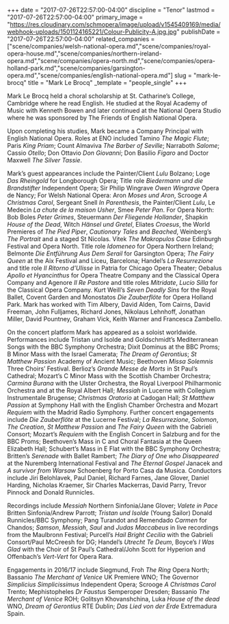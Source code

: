 +++
date = "2017-07-26T22:57:00-04:00"
discipline = "Tenor"
lastmod = "2017-07-26T22:57:00-04:00"
primary_image = "https://res.cloudinary.com/schmopera/image/upload/v1545409169/media/webhook-uploads/1501124165221/Colour-Publicity-A.jpg.jpg"
publishDate = "2017-07-26T22:57:00-04:00"
related_companies = ["scene/companies/welsh-national-opera.md","scene/companies/royal-opera-house.md","scene/companies/northern-ireland-opera.md","scene/companies/opera-north.md","scene/companies/opera-holland-park.md","scene/companies/garsington-opera.md","scene/companies/english-national-opera.md"]
slug = "mark-le-brocq"
title = "Mark Le Brocq"
_template = "people_single"
+++

Mark Le Brocq held a choral scholarship at St. Catharine’s College, Cambridge where he read English. He studied at the Royal Academy of Music with Kenneth Bowen and later continued at the National Opera Studio where he was sponsored by The Friends of English National Opera.

Upon completing his studies, Mark became a Company Principal with English National Opera. Roles at ENO included Tamino *The Magic Flute*; Paris *King Priam*; Count Almaviva *The Barber of Seville*; Narraboth *Salome*; Cassio *Otello*; Don Ottavio *Don Giovanni*; Don Basilio *Figaro* and Doctor Maxwell *The Silver Tassie*.

Mark’s guest appearances include the Painter/Client *Lulu* Bolzano; Loge *Das Rheingold* for Longborough Opera; Title role *Biedermann und die Brandstifter* Independent Opera; Sir Philip Wingrave *Owen Wingrave* Opera de Nancy; For Welsh National Opera: Aron *Moses und Aron*, Scrooge *A Christmas Carol*, Sergeant Snell *In Parenthesis*, the Painter/Client *Lulu*, Le Medecin *La chute de la maison Usher*, Smee *Peter Pan*. For Opera North: Bob Boles *Peter Grimes*, Steuermann *Der Fliegende Hollander*, Shapkin *House of the Dead*, Witch *Hänsel und Gretel*, Eliates *Croesus*, the World Premieres of *The Pied Piper*, *Cautionary Tales* and  *Beached*, Weinberg’s *The Portrait* and a staged St Nicolas. Vitek *The Makropulos Case*  Edinburgh Festival and Opera North. Title role *Idomeneo* for Opera Northern Ireland; Belmonte *Die Entführung Aus Dem Serail* for Garsington Opera; *The Fairy Queen* at the Aix Festival and Liceu, Barcelona; Handel’s *La Resurrezione* and title role *Il Ritorno d’Ulisse* in Patria for Chicago Opera Theater; Oebalus *Apollo et Hyancinthus* for Opera Theatre Company and the Classical Opera Company and Agenore *Il Re Pastore* and title roles *Mitridate*, *Lucio Silla* for the Classical Opera Company.  Kurt Weill’s *Seven Deadly Sins* for the Royal Ballet, Covent Garden and Monostatos *Die Zauberflöte* for Opera Holland Park.  Mark has worked with Tim Albery, David Alden, Tom Cairns, David Freeman, John Fulljames, Richard Jones, Nikolaus Lehnhoff, Jonathan Miller, David Pountney, Graham Vick, Keith Warner and Francesca Zambello.

On the concert platform Mark has appeared as a soloist worldwide.  Performances include Tristan und Isolde and Goldschmidt’s Mediterranean Songs with the BBC Symphony Orchestra; Dixit Dominus at the BBC Proms;  B Minor Mass with the Israel Camerata; *The Dream of Gerontius*;  *St Matthew Passion* Academy of Ancient Music; Beethoven *Missa Solemnis* Three Choirs’ Festival. Berlioz’s *Grande Messe de Morts* in St Paul’s Cathedral; Mozart’s C Minor Mass with the Scottish Chamber Orchestra; *Carmina Burana* with the Ulster Orchestra, the Royal Liverpool Philharmonic Orchestra and at the Royal Albert Hall; *Messiah* in Lucerne with Collegium Instrumentale Brugense; *Christmas Oratorio* at Cadogan Hall; *St Matthew Passion* at Symphony Hall with the English Chamber Orchestra and Mozart *Requiem* with the Madrid Radio Symphony.  Further concert engagements include *Die Zauberflöte* at the Lucerne Festival; *La Resurrezione*, *Solomon*, *The Creation*, *St Matthew Passion* and *The Fairy Queen* with the Gabrieli Consort; Mozart’s *Requiem* with the English Concert in Salzburg and for the BBC Proms; Beethoven’s Mass in C and Choral Fantasia at the Queen Elizabeth Hall; Schubert’s Mass in E Flat with the BBC Symphony Orchestra; Britten’s *Serenade* with Ballet Rambert; *The Diary of One who Disappeared* at the Nuremberg International Festival and *The Eternal Gospel* Janacek and *A survivor from Warsaw* Schoenberg for Porto Casa da Musica. Conductors include Jiri Belohlavek, Paul Daniel, Richard Farnes, Jane Glover, Daniel Harding, Nicholas Kraemer, Sir Charles Mackerras, David Parry, Trevor Pinnock and Donald Runnicles. 

Recordings include *Messiah* Northern Sinfonia/Jane Glover; *Valete in Pace* Britten Sinfonia/Andrew Parrott; *Tristan und Isolde* (Young Sailor) Donald Runnicles/BBC Symphony; Pang Turandot and Remendado *Carmen* for Chandos; *Samson*, *Messiah*, *Saul* and *Judas Maccabeus* in live recordings from the Maulbronn Festival; Purcell’s *Hail Bright Cecilia* with the Gabrieli Consort/Paul McCreesh for DG; Handel’s *Utrecht Te Deum*, Boyce’s *I Was Glad* with the Choir of St Paul’s Cathedral/John Scott for Hyperion and Offenbach’s *Vert-Vert* for Opera Rara.

Engagements in 2016/17 include Siegmund, Froh *The Ring* Opera North; Bassanio  *The Merchant of Venice* UK Premiere WNO; The Governor *Simplicius Simplicissimus* Independent Opera; Scrooge *A Christmas Carol* Trento; Mephistopheles *Dr Faustus* Semperoper Dresden; Bassanio  *The Merchant of Venice* ROH; Golitsyn Khovanshchina, Luka *House of the dead* WNO, *Dream of Gerontius* RTE Dublin; *Das Lied von der Erde* Extremadura Spain.
